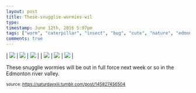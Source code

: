 ```yaml
---
layout: post
title: These-snugglie-wormies-wil
type: 
timestamp: June 12th, 2016 5:07pm
tags: ["worm", "caterpillar", "insect", "bug", "cute", "nature", "edmonton", "summer", "larva", "photography"]
comments: true
---
```


| <img src="https://saturdayxiii.github.io/media/145827456504_0.gif"/> | <img src="https://saturdayxiii.github.io/media/145827456504_1.jpg"/> | <img src="https://saturdayxiii.github.io/media/145827456504_2.jpg"/> |
| <img src="https://saturdayxiii.github.io/media/145827456504_3.jpg"/> | <img src="https://saturdayxiii.github.io/media/145827456504_4.jpg"/> | <img src="https://saturdayxiii.github.io/media/145827456504_5.jpg"/> |

These snugglie wormies will be out in full force next week or so in the Edmonton river valley.
 
  
<small>source: https://saturdayxiii.tumblr.com/post/145827456504</small>